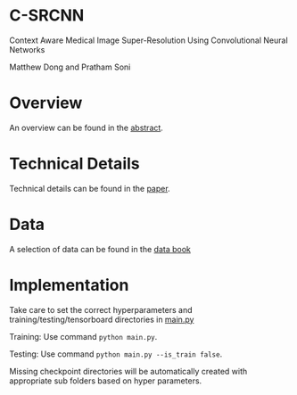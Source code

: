 # C-SRCNN
Context Aware Medical Image Super-Resolution Using Convolutional Neural Networks

Matthew Dong and Pratham Soni
# Overview
An overview can be found in the [abstract](Abstract.pdf).

# Technical Details
Technical details can be found in the [paper](Paper.pdf).

# Data
A selection of data can be found in the [data book](Data_Book.pdf)

# Implementation
Take care to set the correct hyperparameters and training/testing/tensorboard directories in [main.py](main.py)

Training: Use command `python main.py`.

Testing: Use command `python main.py --is_train false`.

Missing checkpoint directories will be automatically created with appropriate sub folders based on hyper parameters.
